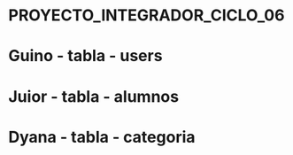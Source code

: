 # PROYECTO_INTEGRADOR_CICLO_06
# Guino - tabla - users
# Juior - tabla - alumnos
# Dyana - tabla - categoria
